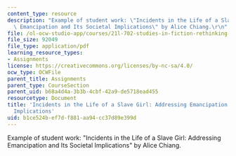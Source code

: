 ```yaml
---
content_type: resource
description: "Example of student work: \"Incidents in the Life of a Slave Girl: Addressing\
  \ Emancipation and Its Societal Implications\" by Alice Chiang.\r\n"
file: /ol-ocw-studio-app/courses/21l-702-studies-in-fiction-rethinking-the-american-masterpiece-fall-2007/b1ce524bef7df881aa94cc37d89e399d_achiang_essay2.pdf
file_size: 92049
file_type: application/pdf
learning_resource_types:
- Assignments
license: https://creativecommons.org/licenses/by-nc-sa/4.0/
ocw_type: OCWFile
parent_title: Assignments
parent_type: CourseSection
parent_uid: b68a4d4a-3b3b-4cbf-42a9-de5718ead455
resourcetype: Document
title: 'Incidents in the Life of a Slave Girl: Addressing Emancipation and Its Societal
  Implications'
uid: b1ce524b-ef7d-f881-aa94-cc37d89e399d
---
```

Example of student work: "Incidents in the Life of a Slave Girl: Addressing Emancipation and Its Societal Implications" by Alice Chiang.
